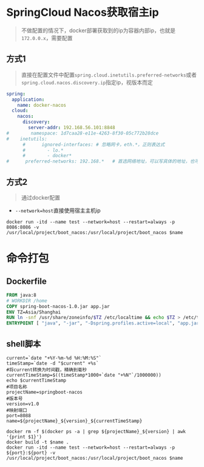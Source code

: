 # SpringCloud Nacos获取宿主ip

> 不做配置的情况下，docker部署获取到的ip为容器内部ip，也就是`172.0.0.x`，需要配置

## 方式1

> 直接在配置文件中配置`spring.cloud.inetutils.preferred-networks`或者`spring.cloud.nacos.discovery.ip`指定ip，视版本而定

```yaml
spring:
  application:
    name: docker-nacos
  cloud:
    nacos:
      discovery:
        server-addr: 192.168.56.101:8848
#        namespace: 1d7caa28-e11e-4263-8f30-05c772b28dce
#    inetutils:
      #      ignored-interfaces: # 忽略网卡，eth.*，正则表达式
      #        - lo.*
      #        - docker*
#      preferred-networks: 192.168.*   # 首选网络地址，可以写具体的地址，也可也写正则
```



## 方式2

> 通过docker配置

* `--network=host`直接使用宿主主机ip

```shell
docker run -itd --name test --network=host --restart=always -p 8086:8086 -v /usr/local/project/boot_nacos:/usr/local/project/boot_nacos $name
```



# 命令打包

## Dockerfile

```dockerfile
FROM java:8
# WORKDIR /home
COPY spring-boot-nacos-1.0.jar app.jar
ENV TZ=Asia/Shanghai
RUN ln -snf /usr/share/zoneinfo/$TZ /etc/localtime && echo $TZ > /etc/timezone
ENTRYPOINT [ "java", "-jar", "-Dspring.profiles.active=local", "app.jar" ]
```

## shell脚本

```shell
current=`date "+%Y-%m-%d %H:%M:%S"`
timeStamp=`date -d "$current" +%s`
#将current转换为时间戳，精确到毫秒
currentTimeStamp=$((timeStamp*1000+`date "+%N"`/1000000))
echo $currentTimeStamp
#项目名称
projectName=springboot-nacos
#版本号
version=v1.0
#映射端口
port=8088
name=${projectName}_${version}_${currentTimeStamp}

docker rm -f $(docker ps -a | grep ${projectName}_${version} | awk '{print $1}')
docker build -t $name .
docker run -itd --name test --network=host --restart=always -p ${port}:${port} -v /usr/local/project/boot_nacos:/usr/local/project/boot_nacos $name
```


